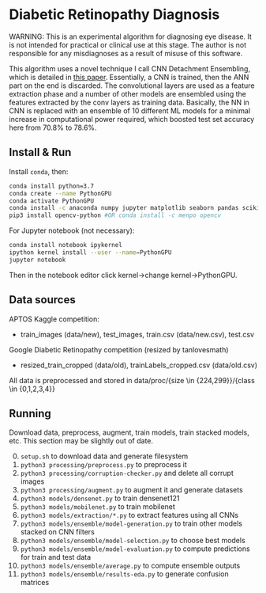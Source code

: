 
# Diabetic Retinopathy Diagnosis

WARNING: This is an experimental algorithm for diagnosing eye disease. It is not intended for practical or clinical use at this stage. The author is not responsible for any misdiagnoses as a result of misuse of this software.

This algorithm uses a novel technique I call CNN Detachment Ensembling, which is detailed in [this paper](https://drive.google.com/file/d/1rSDY9Rh5cgG4qr7wG3jjNtIcseixEiTM/view). Essentially, a CNN is trained, then the ANN part on the end is discarded. The convolutional layers are used as a feature extraction phase and a number of other models are ensembled using the features extracted by the conv layers as training data. Basically, the NN in CNN is replaced with an ensemble of 10 different ML models for a minimal increase in computational power required, which boosted test set accuracy here from 70.8% to 78.6%.

## Install & Run
Install `conda`, then:

```sh
conda install python=3.7
conda create --name PythonGPU
conda activate PythonGPU
conda install -c anaconda numpy jupyter matplotlib seaborn pandas scikit-learn tensorflow-gpu cuda-toolkit=9.0 py-xgboost-gpu
pip3 install opencv-python #OR conda install -c menpo opencv
```

For Jupyter notebook (not necessary):
```sh
conda install notebook ipykernel
ipython kernel install --user --name=PythonGPU
jupyter notebook
```
Then in the notebook editor click kernel->change kernel->PythonGPU.

## Data sources

APTOS Kaggle competition:

 - train_images (data/new), test_images, train.csv (data/new.csv), test.csv

Google Diabetic Retinopathy competition (resized by tanlovesmath)

 - resized_train_cropped (data/old), trainLabels_cropped.csv (data/old.csv)

All data is preprocessed and stored in data/proc/{size \\in {224,299}}/{class \\in {0,1,2,3,4}}

## Running

Download data, preprocess, augment, train models, train stacked models, etc. This section may be slightly out of date.

0. `setup.sh` to download data and generate filesystem
0. `python3 processing/preprocess.py` to preprocess it
0. `python3 processing/corruption-checker.py` and delete all corrupt images
0. `python3 processing/augment.py` to augment it and generate datasets
0. `python3 models/densenet.py` to train densenet121
0. `python3 models/mobilenet.py` to train mobilenet
0. `python3 models/extraction/*.py` to extract features using all CNNs
0. `python3 models/ensemble/model-generation.py` to train other models stacked on CNN filters
0. `python3 models/ensemble/model-selection.py` to choose best models
0. `python3 models/ensemble/model-evaluation.py` to compute predictions for train and test data
0. `python3 models/ensemble/average.py` to compute ensemble outputs
0. `python3 models/ensemble/results-eda.py` to generate confusion matrices
